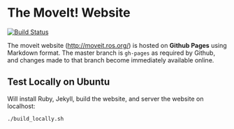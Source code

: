 # The MoveIt! Website

[![Build Status](https://travis-ci.org/ros-planning/moveit.ros.org.svg?branch=gh-pages)](https://travis-ci.org/ros-planning/moveit.ros.org)

The moveit website (http://moveit.ros.org/) is hosted on **Github Pages** using Markdown format. The master branch is ``gh-pages`` as required by Github, and changes made to that branch become immediately available online.

## Test Locally on Ubuntu

Will install Ruby, Jekyll, build the website, and server the website on localhost:

    ./build_locally.sh
